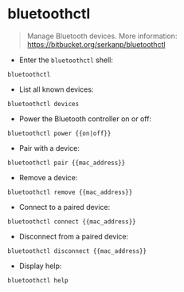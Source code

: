 # bluetoothctl

> Manage Bluetooth devices.
> More information: <https://bitbucket.org/serkanp/bluetoothctl>

- Enter the `bluetoothctl` shell:

`bluetoothctl`

- List all known devices:

`bluetoothctl devices`

- Power the Bluetooth controller on or off:

`bluetoothctl power {{on|off}}`

- Pair with a device:

`bluetoothctl pair {{mac_address}}`

- Remove a device:

`bluetoothctl remove {{mac_address}}`

- Connect to a paired device:

`bluetoothctl connect {{mac_address}}`

- Disconnect from a paired device:

`bluetoothctl disconnect {{mac_address}}`

- Display help:

`bluetoothctl help`
